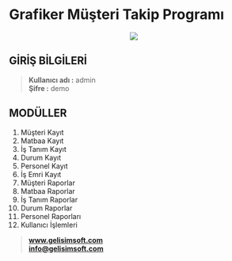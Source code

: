 # Grafiker Müşteri Takip Programı
<p align="center">
  <img src="https://github.com/Gelisimsoft/GrafikerMusteriTakipProgrami-CSharp-/raw/master/GrafikerMusteriTakipProgrami.jpg">
</p>

## GİRİŞ BİLGİLERİ ##
> **Kullanıcı adı	:** admin <br />  **Şifre		:** demo 

## MODÜLLER ##
1. Müşteri Kayıt
2. Matbaa Kayıt
3. İş Tanım Kayıt
4. Durum Kayıt
5. Personel Kayıt
6. İş Emri Kayıt
7. Müşteri Raporlar
8. Matbaa Raporlar
9. İş Tanım Raporlar
10. Durum Raporlar
11. Personel Raporları
12. Kullanıcı İşlemleri


> **www.gelisimsoft.com <br /> info@gelisimsoft.com**


